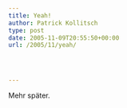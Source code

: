 ```yaml
---
title: Yeah!
author: Patrick Kollitsch
type: post
date: 2005-11-09T20:55:50+00:00
url: /2005/11/yeah/




---
```

Mehr sp&auml;ter.